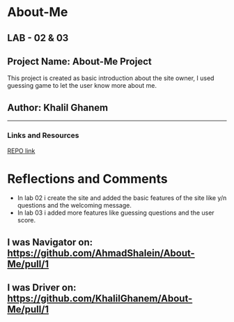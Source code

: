 # About-Me
## LAB - 02 & 03
## Project Name: About-Me Project
This project is created as basic introduction about the site owner, I used guessing game to let the user know more about me.

## Author: **Khalil Ghanem**

***
### Links and Resources
[REPO link](https://github.com/KhalilGhanem/About-Me)

# Reflections and Comments
* In lab 02 i create the site and added the basic features of the site like y/n questions and the welcoming message.
* In lab 03 i added more features like guessing questions and the user score.

## I was Navigator on: https://github.com/AhmadShalein/About-Me/pull/1
## I was Driver on: https://github.com/KhalilGhanem/About-Me/pull/1
